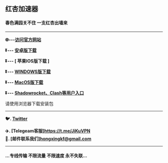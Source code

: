  
## 红杏加速器 #

#### 春色满园关不住 一支红杏出墙来
- - - -
**:globe_with_meridians:---<a href="https://hxapp.vip">访问官方网站</a>**

**:arrow_double_down:--- [  安卓版下载  ](https://www.wujieapp.com/hxapp/hxapp.apk)**

**:arrow_double_down:--- [  苹果IOS版下载  ]**

**:arrow_double_down:--- [  WINDOWS版下载  ](https://www.wujieapp.com/hxapp/hxapp.exe)** 

**:arrow_double_down:--- [  MacOS版下载 ](https://www.wujieapp.com/hxapp/hxapp.dmg)** 

**:arrow_double_down:--- [  Shadowrocket、Clash等用户入口  ](https://user.hxapp.vip/)** 

请使用浏览器下载安装包
 - - - -
**:bird:. [Twitter](https://twitter.com/HongXingKF)** 
 
**:airplane:. [Telegeam客服]https://t.me/JiKuVPN**        
**:e-mail:. [邮件联系我们]hongxingkf@gmail.com** 
             
 - - - -
 #### ...专线传输 不限流量 不限速度 永不失联...


 

